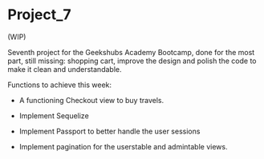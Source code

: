 # Project_7

(WIP)

Seventh project for the Geekshubs Academy Bootcamp, done for the most part, still missing: shopping cart, improve the design and polish the code to make it clean and understandable.

Functions to achieve this week:

  - A functioning Checkout view to buy travels.
  
  - Implement Sequelize
  
  - Implement Passport to better handle the user sessions
  
  - Implement pagination for the userstable and admintable views.
  
 
